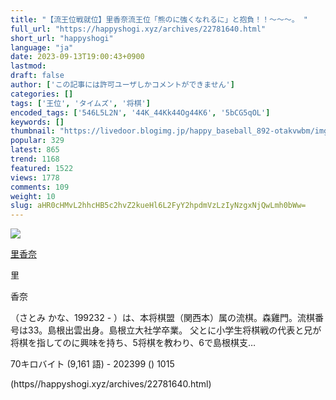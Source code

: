 ```yaml
---
title: "【流王位戦就位】里香奈流王位「熊のに強くなれるに」と抱負！！～～～。 "
full_url: "https://happyshogi.xyz/archives/22781640.html"
short_url: "happyshogi"
language: "ja"
date: 2023-09-13T19:00:43+0900
lastmod: 
draft: false
author: ['この記事には許可ユーザしかコメントができません']
categories: []
tags: ['王位', 'タイムズ', '将棋']
encoded_tags: ['546L5L2N', '44K_44Kk44Og44K6', '5bCG5qOL']
keywords: []
thumbnail: "https://livedoor.blogimg.jp/happy_baseball_892-otakvwbm/imgs/a/5/a5e1cb81-s.jpg"
popular: 329
latest: 865
trend: 1168
featured: 1522
views: 1778
comments: 109
weight: 10
slug: aHR0cHMvL2hhcHB5c2hvZ2kueHl6L2FyY2hpdmVzLzIyNzgxNjQwLmh0bWw=
---
```


![](https://livedoor.blogimg.jp/happy_baseball_892-otakvwbm/imgs/a/5/a5e1cb81-s.jpg)

<div><a title='里香奈' href='https//ja.wikipedia.org/wiki/%E9%87%8C%E8%A6%8B%E9%A6%99%E5%A5%88' target='_blank'><p>里香奈</p></a> <p class='searchresult'><p>里</p> <p>香奈</p>（さとみ かな、199232 - ）は、本将棋盟（関西本）属の流棋。森雞門。流棋番号は33。島根出雲出身。島根立大社学卒業。 父とに小学生将棋戦の代表と兄が将棋を指してのに興味を持ち、5将棋を教わり、6で島根棋支…</p> <p class='mw-search-result-data'>70キロバイト (9,161 語) - 202399 () 1015</p></div>

(https//happyshogi.xyz/archives/22781640.html)
